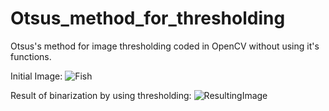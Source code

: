 # Otsus_method_for_thresholding
Otsus's method for image thresholding coded in OpenCV without using it's functions.

Initial Image:
![Fish](https://user-images.githubusercontent.com/4995697/54497508-dd26ec80-4914-11e9-8895-59523490b292.png)

Result of binarization by using thresholding:
![ResultingImage](https://user-images.githubusercontent.com/4995697/54497507-da2bfc00-4914-11e9-97ea-511becdd28cb.jpg)
